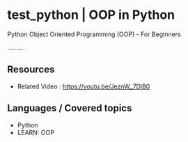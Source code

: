 # test_python | OOP in Python

Python Object Oriented Programming (OOP) - For Beginners

..........

## Resources
+ Related Video : https://youtu.be/JeznW_7DlB0

## Languages / Covered topics
+ Python
+ LEARN: OOP

